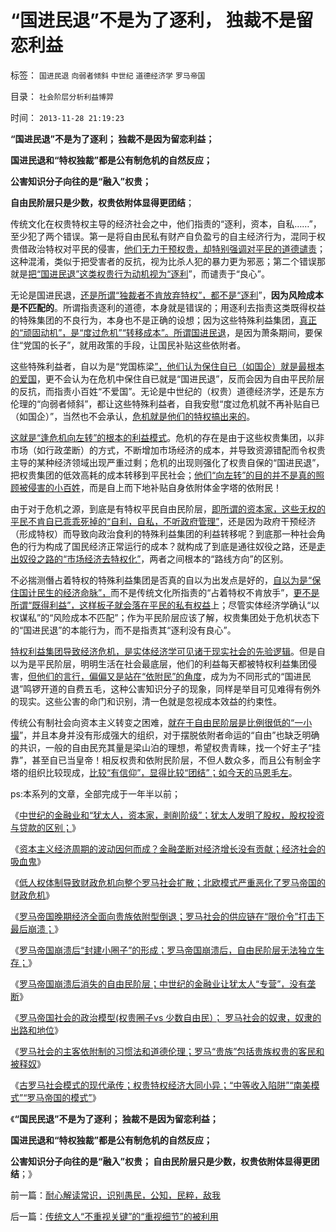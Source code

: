 # “国进民退”不是为了逐利，&nbsp;独裁不是留恋利益

标签： `国进民退` `向弱者倾斜` `中世纪` `道德经济学` `罗马帝国` 

目录： `社会阶层分析利益博羿`

时间： `2013-11-28 21:19:23`

**“国进民退”不是为了逐利； 独裁不是因为留恋利益；**

**国进民退和“特权独裁”都是公有制危机的自然反应；**

**公害知识分子向往的是“融入”权贵；**

**自由民阶层只是少数，权贵依附体显得更团结**；

传统文化在权贵特权主导的经济社会之中，他们指责的“逐利，资本，自私……”，至少犯了两个错误。第一是将自由民私有财产自负盈亏的自主经济行为，混同于权贵借政治特权对平民的侵害，[他们无力干预权贵，却特别强调对平民的道德谴责](../../../2011/10/30/“国家垄断资本主义”的大脑急转弯.md)；这种混淆，类似于把受害者的反抗，视为比杀人犯的暴力更为邪恶；第二个错误那就是[把“国进民退”这类权贵行为动机视为“逐利](../../../2012/5/23/苏联亡于国企垄断，中国努力国进民退！.md)”，而谴责于“良心”。

无论是国进民退，[还是所谓“独裁者不肯放弃特权”，都不是“逐利](../../../2009/5/14/权力经营的风险和成本.md)”，**因为风险成本是不匹配的**。所谓指责逐利的道德，本身就是错误的；用逐利去指责这类既得权益的特殊集团的不良行为，本身也不是正确的设想；因为这些特殊利益集团，[真正的“顽固动机”，是“度过危机”“转移成本”。所谓国进民退](../../../2012/5/15/万一出现改革旗号下的国进民退，您有思想准备吗？.md)，是因为萧条期间，要保住“党国的长子”，就用政策的手段，让国民补贴这些依附者。

这些特殊利益者，自以为是“党国栋梁[”，他们认为保住自已（如国企）就是最根本的爱国](../../../2012/7/11/重工业和国企和殖民地，高度关联.md)，更不会认为在危机中保住自已就是“国进民退”，反而会因为自由平民阶层的反抗，而指责小百姓“不爱国”。无论是中世纪的（权贵）道德经济学，还是东方伦理的“向弱者倾斜”，都让这些特殊利益者，自我安慰“度过危机就不再补贴自已（如国企）”，当然也不会承认，[危机就是他们的特权搞出来的](../../../2012/7/23/从公害知识分子到社会崩溃的经济危机流程.md)。

[这就是“逢危机向左转”的根本的利益模式](../../../2012/5/16/公有制改革模式“逢危机向左转”救的是贵族特权阶层.md)。危机的存在是由于这些权贵集团，以非市场（如行政垄断）的方式，不断增加市场经济的成本，并导致资源错配而令权贵主导的某种经济领域出现严重过剩；危机的出现则强化了权贵自保的“国进民退”，把权贵集团的低效高耗的成本转移到平民社会；[他们“向左转”的目的并不是真的照顾被侵害的小百姓](../../../2009/7/15/为什么反左就是反腐败？反毛左反腐效益最高？.md)，而是自上而下地补贴自身依附体金字塔的依附民！

由于对于危机之源，到底是有特权平民自由民阶层，[即所谓的资本家，这些无权的平民不肯自已乖乖死掉的“自利，自私，不听政府管理”](../../../2012/7/25/犹太人发明了股权，中世纪的金融业和“犹太人，资本家，剥削阶级”.md)，还是因为政府干预经济（形成特权）而导致向政治食利的特殊利益集团的利益转移呢？到底那一种社会角色的行为构成了国民经济正常运行的成本？就构成了到底是通往奴役之路，还是[走出奴役之路的“市场经济去特权化”](../../../2012/7/6/科斯及一切违背“默认权益归属个体”的都是伪科学.md)，两者之间根本的“路线方向”的区别。

不必揣测僭占着特权的特殊利益集团是否真的自以为出发点是好的，[自以为是“保住国计民生的经济命脉”，](../../../2012/6/8/“出发点是好的”“为民生做了事”都不是辩护理由；.md)而不是传统文化所指责的“占着特权不肯放手”，[更不是所谓“既得利益”，这样板子就会落在平民的私有权益](../../../2009/2/28/与既得利益者合理妥协，就是争取和平.md)上；尽管实体经济学确认“以权谋私”的“风险成本不匹配”；作为平民阶层应该了解，权贵集团处于危机状态下的“国进民退”的本能行为，而不是指责其“逐利没有良心”。

[特权利益集团导致经济危机，是实体经济学可见诸于现实社会的先验逻辑](../../../2012/7/24/(生产过剩vs供应短缺)是硬币两面，经济周期不是危机；.md)。但是自以为是平民阶层，明明生活在社会最底层，他们的利益每天都被特权利益集团侵害，[但他们的言行，偏偏又是站在“依附民”的角度](../../../2012/7/4/国企是卖国殃民的极品，对愤青仍存幻想的公知.md)，成为为不同形式的“国进民退”鸣锣开道的自费五毛，这种公害知识分子的现象，同样是举目可见难得有例外的现实。这些公害的命门和识别，清一色就是忽视成本效益的约束性。

传统公有制社会向资本主义转变之困难，[就在于自由民阶层是比例很低的“一小撮](../../../2012/2/10/广泛的网络暴力，米塞斯，茅于轼，韩寒……；.md)”，并且本身并没有形成强大的组织，对于摆脱依附者命运的“自由”也缺乏明确的共识，一般的自由民充其量是梁山泊的理想，希望权贵青睐，找一个好主子“挂靠”，甚至自已当皇帝！相反权贵和依附民阶层，不但人数众多，而且公有制金字塔的组织比较现成，[比较“有信仰”，显得比较“团结”；如今天的马恩毛左](http://darthvad.blog.163.com/blog/static/53399470201082143559587/)。

ps:本系列的文章，全部完成于一年半以前；

《[中世纪的金融业和“犹太人，资本家，剥削阶级”；犹太人发明了股权，股权投资与贷款的区别；](../../../2012/7/25/犹太人发明了股权，中世纪的金融业和“犹太人，资本家，剥削阶级”.md)》

《[资本主义经济周期的波动因何而成？金融垄断对经济增长没有贡献；经济社会的吸血鬼](../../../2012/7/25/金融垄断对经济增长没有贡献，是社会的吸血鬼.md)》

《[低人权体制导致财政危机向整个罗马社会扩散；北欧模式严重恶化了罗马帝国的财政危机](../../../2012/7/25/罗马帝国的财政危机和公民福利制度.md)》

《[罗马帝国晚期经济全面向贵族依附型倒退；罗马社会的供应链在“限价令”打击下最后崩溃；](../../../2012/7/25/罗马寡头商业帝国的兴亡.md)》

《[罗马帝国崩溃后“封建小圈子”的形成；罗马帝国崩溃后，自由民阶层无法独立生存；](../../../2012/7/25/谁是强盗？维京人？国王？贵族？.md)》

《[罗马帝国崩溃后消失的自由民阶层；中世纪的金融业让犹太人“专营”，没有垄断](../../../2012/7/25/犹太人对中世纪经济复苏有重大贡献.md)》

《[罗马帝国社会的政治模型(权贵圈子vs 少数自由民）； 罗马社会的奴隶，奴隶的出路和地位](../../../2013/11/25/罗马社会的奴隶，奴隶的出路和地位.md)》

《[罗马社会的主客依附制的习惯法和道德伦理；罗马“贵族”包括贵族权贵的客民和被释奴](../../../2013/11/26/罗马社会的主客依附制的习惯法和道德伦理.md)》

《[古罗马社会模式的现代承传；权贵特权经济大同小异；“中等收入陷阱”“南美模式”“罗马帝国的模式”](../../../2013/11/27/古罗马社会模式的现代承传,“中等收入陷阱”自古以来大同小异.md)》

《**“国民民退”不是为了逐利； 独裁不是因为留恋利益；**

**国进民退和“特权独裁”都是公有制危机的自然反应；**

**公害知识分子向往的是“融入”权贵； 自由民阶层只是少数，权贵依附体显得更团结**；》



前一篇：[耐心解读常识，识别愚民，公知，民粹，敌我](../../../2013/11/27/耐心解读常识，识别愚民，公知，民粹，敌我.md)

后一篇：[传统文人“不重视关键”的“重视细节”的被利用](../../../2013/11/28/传统文人“不重视关键”的“重视细节”的被利用.md)
